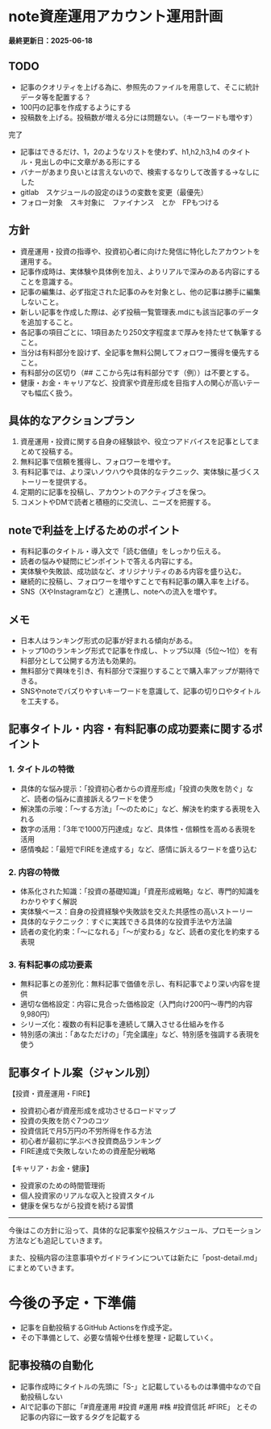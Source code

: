 # note資産運用アカウント運用計画

**最終更新日：2025-06-18**

## TODO

- 記事のクオリティを上げる為に、参照先のファイルを用意して、そこに統計データ等を配置する？
- 100円の記事を作成するようにする
- 投稿数を上げる。投稿数が増える分には問題ない。（キーワードも増やす）

完了

- 記事はできるだけ、1，2のようなリストを使わず、h1,h2,h3,h4 のタイトル・見出しの中に文章がある形にする
- バナーがあまり良いとは言えないので、検索するなりして改善する→なしにした
- gitlab　スケジュールの設定のほうの変数を変更（最優先）
- フォロー対象　スキ対象に　ファイナンス　とか　FPもつける


## 方針

- 資産運用・投資の指導や、投資初心者に向けた発信に特化したアカウントを運用する。
- 記事作成時は、実体験や具体例を加え、よりリアルで深みのある内容にすることを意識する。
- 記事の編集は、必ず指定された記事のみを対象とし、他の記事は勝手に編集しないこと。
- 新しい記事を作成した際は、必ず投稿一覧管理表.mdにも該当記事のデータを追加すること。
- 各記事の項目ごとに、1項目あたり250文字程度まで厚みを持たせて執筆すること。
- 当分は有料部分を設けず、全記事を無料公開してフォロワー獲得を優先すること。
- 有料部分の区切り（## ここから先は有料部分です（例））は不要とする。
- 健康・お金・キャリアなど、投資家や資産形成を目指す人の関心が高いテーマも幅広く扱う。

## 具体的なアクションプラン

1. 資産運用・投資に関する自身の経験談や、役立つアドバイスを記事としてまとめて投稿する。
2. 無料記事で信頼を獲得し、フォロワーを増やす。
3. 有料記事では、より深いノウハウや具体的なテクニック、実体験に基づくストーリーを提供する。
4. 定期的に記事を投稿し、アカウントのアクティブさを保つ。
5. コメントやDMで読者と積極的に交流し、ニーズを把握する。

## noteで利益を上げるためのポイント

- 有料記事のタイトル・導入文で「読む価値」をしっかり伝える。
- 読者の悩みや疑問にピンポイントで答える内容にする。
- 実体験や失敗談、成功談など、オリジナリティのある内容を盛り込む。
- 継続的に投稿し、フォロワーを増やすことで有料記事の購入率を上げる。
- SNS（XやInstagramなど）と連携し、noteへの流入を増やす。

## メモ

- 日本人はランキング形式の記事が好まれる傾向がある。
- トップ10のランキング形式で記事を作成し、トップ5以降（5位〜1位）を有料部分として公開する方法も効果的。
- 無料部分で興味を引き、有料部分で深掘りすることで購入率アップが期待できる。
- SNSやnoteでバズりやすいキーワードを意識して、記事の切り口やタイトルを工夫する。

## 記事タイトル・内容・有料記事の成功要素に関するポイント

### 1. タイトルの特徴

- 具体的な悩み提示：「投資初心者からの資産形成」「投資の失敗を防ぐ」など、読者の悩みに直接訴えるワードを使う
- 解決策の示唆：「〜する方法」「〜のために」など、解決を約束する表現を入れる
- 数字の活用：「3年で1000万円達成」など、具体性・信頼性を高める表現を活用
- 感情喚起：「最短でFIREを達成する」など、感情に訴えるワードを盛り込む

### 2. 内容の特徴

- 体系化された知識：「投資の基礎知識」「資産形成戦略」など、専門的知識をわかりやすく解説
- 実体験ベース：自身の投資経験や失敗談を交えた共感性の高いストーリー
- 具体的なテクニック：すぐに実践できる具体的な投資手法や方法論
- 読者の変化約束：「〜になれる」「〜が変わる」など、読者の変化を約束する表現

### 3. 有料記事の成功要素

- 無料記事との差別化：無料記事で価値を示し、有料記事でより深い内容を提供
- 適切な価格設定：内容に見合った価格設定（入門向け200円〜専門的内容9,980円）
- シリーズ化：複数の有料記事を連続して購入させる仕組みを作る
- 特別感の演出：「あなただけの」「完全講座」など、特別感を強調する表現を使う

## 記事タイトル案（ジャンル別）

【投資・資産運用・FIRE】

- 投資初心者が資産形成を成功させるロードマップ
- 投資の失敗を防ぐ7つのコツ
- 投資信託で月5万円の不労所得を作る方法
- 初心者が最初に学ぶべき投資商品ランキング
- FIRE達成で失敗しないための資産配分戦略

【キャリア・お金・健康】

- 投資家のための時間管理術
- 個人投資家のリアルな収入と投資スタイル
- 健康を保ちながら投資を続ける習慣

---

今後はこの方針に沿って、具体的な記事案や投稿スケジュール、プロモーション方法なども追記していきます。

また、投稿内容の注意事項やガイドラインについては新たに「post-detail.md」にまとめていきます。

# 今後の予定・下準備

- 記事を自動投稿するGitHub Actionsを作成予定。
- その下準備として、必要な情報や仕様を整理・記載していく。

## 記事投稿の自動化

- 記事作成時にタイトルの先頭に「S-」と記載しているものは準備中なので自動投稿しない
- AIで記事の下部に「#資産運用 #投資 #運用 #株 #投資信託 #FIRE」 とその記事の内容に一致するタグを記載する
